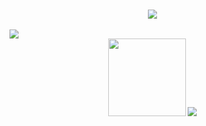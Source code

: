 <!--
**littlebin404/littlebin404** is a ✨ _special_ ✨ repository because its `README.md` (this file) appears on your GitHub profile.

Here are some ideas to get you started:

- 🔭 I’m currently working on ...
- 🌱 I’m currently learning ...
- 👯 I’m looking to collaborate on ...
- 🤔 I’m looking for help with ...
- 💬 Ask me about ...
- 📫 How to reach me: ...
- 😄 Pronouns: ...
- ⚡ Fun fact: ...
-->
<h1 align="center"> <a href="https://sunguoqi.com/"> <img src="https://readme-typing-svg.herokuapp.com/?lines=console.log(Hello%2C%20World!👋);小斌同学祝您天天开心!🤔&center=true&size=27"> </a> </h1>
<img src="https://cdn.jsdelivr.net/gh/sun0225SUN/sun0225SUN/assets/images/coding.gif" />
<div align="center"> <img height="137px" src="https://github-readme-stats.vercel.app/api?username=littlebin404&hide_title=true&hide_border=true&show_icons=trueline_height=21&text_color=000&icon_color=000&bg_color=0,ea6161,ffc64d,fffc4d,52fa5a&theme=graywhite" />  <img src="https://github-readme-stats.vercel.app/api/top-langs/?username=littlebin404&hide_title=true&hide_border=true&layout=compact&langs_count=6&text_color=000&icon_color=fff&bg_color=0,52fa5a,4dfcff,c64dff&theme=graywhite" /></div>
